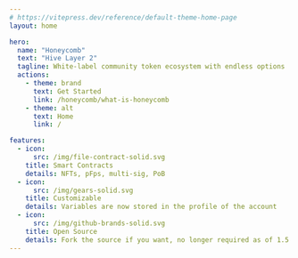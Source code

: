 ```yaml
---
# https://vitepress.dev/reference/default-theme-home-page
layout: home

hero:
  name: "Honeycomb"
  text: "Hive Layer 2"
  tagline: White-label community token ecosystem with endless options
  actions:
    - theme: brand
      text: Get Started
      link: /honeycomb/what-is-honeycomb
    - theme: alt
      text: Home
      link: /

features:
  - icon:
      src: /img/file-contract-solid.svg
    title: Smart Contracts
    details: NFTs, pFps, multi-sig, PoB
  - icon:
      src: /img/gears-solid.svg
    title: Customizable
    details: Variables are now stored in the profile of the account
  - icon:
      src: /img/github-brands-solid.svg
    title: Open Source
    details: Fork the source if you want, no longer required as of 1.5
---
```



